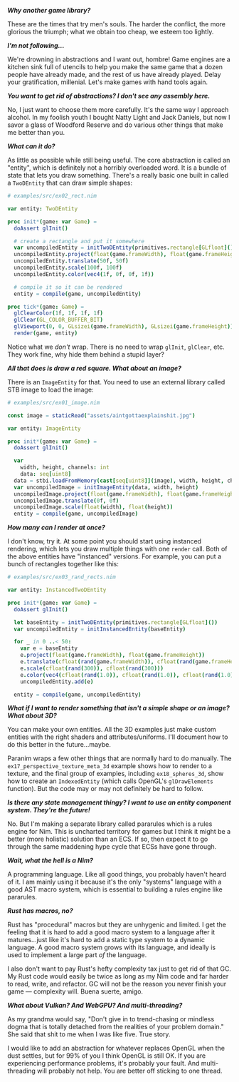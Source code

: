 **_Why another game library?_**

These are the times that try men's souls. The harder the conflict, the more glorious the triumph; what we obtain too cheap, we esteem too lightly.

**_I'm not following..._**

We're drowning in abstractions and I want out, hombre! Game engines are a kitchen sink full of utencils to help you make the same game that a dozen people have already made, and the rest of us have already played. Delay your gratification, millenial. Let's make games with hand tools again.

**_You want to get rid of abstractions? I don't see any assembly here._**

No, I just want to choose them more carefully. It's the same way I approach alcohol. In my foolish youth I bought Natty Light and Jack Daniels, but now I savor a glass of Woodford Reserve and do various other things that make me better than you.

**_What can it do?_**

As little as possible while still being useful. The core abstraction is called an "entity", which is definitely not a horribly overloaded word. It is a bundle of state that lets you draw something. There's a really basic one built in called a `TwoDEntity` that can draw simple shapes:

```nim
# examples/src/ex02_rect.nim

var entity: TwoDEntity

proc init*(game: var Game) =
  doAssert glInit()

  # create a rectangle and put it somewhere
  var uncompiledEntity = initTwoDEntity(primitives.rectangle[GLfloat]())
  uncompiledEntity.project(float(game.frameWidth), float(game.frameHeight))
  uncompiledEntity.translate(50f, 50f)
  uncompiledEntity.scale(100f, 100f)
  uncompiledEntity.color(vec4(1f, 0f, 0f, 1f))

  # compile it so it can be rendered
  entity = compile(game, uncompiledEntity)

proc tick*(game: Game) =
  glClearColor(1f, 1f, 1f, 1f)
  glClear(GL_COLOR_BUFFER_BIT)
  glViewport(0, 0, GLsizei(game.frameWidth), GLsizei(game.frameHeight))
  render(game, entity)
```

Notice what we *don't* wrap. There is no need to wrap `glInit`, `glClear`, etc. They work fine, why hide them behind a stupid layer?

**_All that does is draw a red square. What about an image?_**

There is an `ImageEntity` for that. You need to use an external library called STB image to load the image:

```nim
# examples/src/ex01_image.nim

const image = staticRead("assets/aintgottaexplainshit.jpg")

var entity: ImageEntity

proc init*(game: var Game) =
  doAssert glInit()

  var
    width, height, channels: int
    data: seq[uint8]
  data = stbi.loadFromMemory(cast[seq[uint8]](image), width, height, channels, stbi.RGBA)
  var uncompiledImage = initImageEntity(data, width, height)
  uncompiledImage.project(float(game.frameWidth), float(game.frameHeight))
  uncompiledImage.translate(0f, 0f)
  uncompiledImage.scale(float(width), float(height))
  entity = compile(game, uncompiledImage)
```

**_How many can I render at once?_**

I don't know, try it. At some point you should start using instanced rendering, which lets you draw multiple things with one `render` call. Both of the above entities have "instanced" versions. For example, you can put a bunch of rectangles together like this:

```nim
# examples/src/ex03_rand_rects.nim

var entity: InstancedTwoDEntity

proc init*(game: var Game) =
  doAssert glInit()

  let baseEntity = initTwoDEntity(primitives.rectangle[GLfloat]())
  var uncompiledEntity = initInstancedEntity(baseEntity)

  for _ in 0 ..< 50:
    var e = baseEntity
    e.project(float(game.frameWidth), float(game.frameHeight))
    e.translate(cfloat(rand(game.frameWidth)), cfloat(rand(game.frameHeight)))
    e.scale(cfloat(rand(300)), cfloat(rand(300)))
    e.color(vec4(cfloat(rand(1.0)), cfloat(rand(1.0)), cfloat(rand(1.0)), 1f))
    uncompiledEntity.add(e)

  entity = compile(game, uncompiledEntity)
```

**_What if I want to render something that isn't a simple shape or an image? What about 3D?_**

You can make your own entities. All the 3D examples just make custom entities with the right shaders and attributes/uniforms. I'll document how to do this better in the future...maybe.

Paranim wraps a few other things that are normally hard to do manually. The `ex17_perspective_texture_meta_3d` example shows how to render to a texture, and the final group of examples, including `ex18_spheres_3d`, show how to create an `IndexedEntity` (which calls OpenGL's `glDrawElements` function). But the code may or may not definitely be hard to follow.

**_Is there any state management thingy? I want to use an entity component system. They're the future!_**

No. But I'm making a separate library called pararules which is a rules engine for Nim. This is uncharted territory for games but I think it might be a better (more holistic) solution than an ECS. If so, then expect it to go through the same maddening hype cycle that ECSs have gone through.

**_Wait, what the hell is a Nim?_**

A programming language. Like all good things, you probably haven't heard of it. I am mainly using it because it's the only "systems" language with a good AST macro system, which is essential to building a rules engine like pararules.

**_Rust has macros, no?_**

Rust has "procedural" macros but they are unhygenic and limited. I get the feeling that it is hard to add a good macro system to a language after it matures...just like it's hard to add a static type system to a dynamic language. A good macro system grows with its language, and ideally is used to implement a large part *of* the language.

I also don't want to pay Rust's hefty complexity tax just to get rid of that GC. My Rust code would easily be twice as long as my Nim code and far harder to read, write, and refactor. GC will not be the reason you never finish your game — complexity will. Buena suerte, amigo.

**_What about Vulkan? And WebGPU? And multi-threading?_**

As my grandma would say, "Don't give in to trend-chasing or mindless dogma that is totally detached from the realities of your problem domain." She said that shit to me when I was like five. True story.

I would like to add an abstraction for whatever replaces OpenGL when the dust settles, but for 99% of you I think OpenGL is still OK. If you are experiencing performance problems, it's probably your fault. And multi-threading will probably not help. You are better off sticking to one thread.
